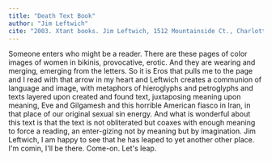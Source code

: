 ```yaml
---
title: "Death Text Book"
author: "Jim Leftwich"
cite: "2003. Xtant books. Jim Leftwich, 1512 Mountainside Ct., Charlottesville, VA, 22903-9707."
---
```


Someone enters who might be a reader. There are these pages of color images of women in bikinis, provocative, erotic. And they are wearing and merging, emerging from the letters. So it is Eros that pulls me to the page and I read with that arrow in my heart and Leftwich creates a communion of language and image, with metaphors of hieroglyphs and petroglyphs and texts layered upon created and found text, juxtaposing meaning upon meaning, Eve and Gilgamesh and this horrible American fiasco in Iran, in that place of our original sexual sin energy. And what is wonderful about this text is that the text is not obliterated but coaxes with enough meaning to force a reading, an enter-gizing not by meaning but by imagination. Jim Leftwich, I am happy to see that he has leaped to yet another other place. I'm comin, I'll be there. Come-on. Let's leap.
